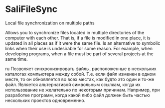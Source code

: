 # SaliFileSync
Local file synchronization on multiple paths

Allows you to synchronize files located in multiple directories of the computer with each other. That is, if a file is modified in one place, it is updated in all places as if it were the same file. Is an alternative to symbolic links when their use is undesirable for some reason. For example, when developing programs, when a file must be part of several projects at the same time.

ru
Позволяет синхронизировать файлы, расположенные в нескольких каталогах компьютера между собой. Т.е. если файл изменен в одном месте, то он обновляется во всех местах, как будто это один и то-же файл. Является альтернативой символьным ссылкам, когда их использование не желательно по некоторым причинам. Например, при разработке программ, когда какой либо файл должен быть частью нескольких проектов одновременно.
